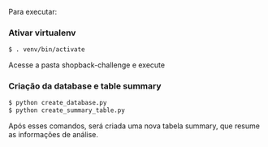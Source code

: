 Para executar:

### Ativar virtualenv
```bash
$ . venv/bin/activate
```

Acesse a pasta shopback-challenge e execute
### Criação da database e table summary
```bash
$ python create_database.py
$ python create_summary_table.py
```
Após esses comandos, será criada uma nova tabela summary, que resume as informações de análise.
